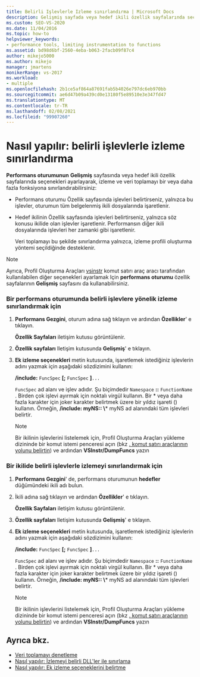```yaml
---
title: Belirli Işlevlerle Izleme sınırlandırma | Microsoft Docs
description: Gelişmiş sayfada veya hedef ikili özellik sayfalarında seçenekleri ayarlayarak, izleme ve veri toplamayı bir veya daha fazla fonksiyona sınırlamayı öğrenin.
ms.custom: SEO-VS-2020
ms.date: 11/04/2016
ms.topic: how-to
helpviewer_keywords:
- performance tools, limiting instrumentation to functions
ms.assetid: bd98d6bf-2560-4eba-b063-2facb09f87c4
author: mikejo5000
ms.author: mikejo
manager: jmartens
monikerRange: vs-2017
ms.workload:
- multiple
ms.openlocfilehash: 2b1ce5af864a87691fab5b4026e797dc6eb970bb
ms.sourcegitcommit: ae6d47b09a439cd0e13180f5e89510e3e347fd47
ms.translationtype: MT
ms.contentlocale: tr-TR
ms.lasthandoff: 02/08/2021
ms.locfileid: "99907260"
---
```

# <a name="how-to-limit-instrumentation-to-specific-functions"></a>Nasıl yapılır: belirli işlevlerle izleme sınırlandırma
**Performans oturumunun** **Gelişmiş** sayfasında veya hedef ikili özellik sayfalarında seçenekleri ayarlayarak, izleme ve veri toplamayı bir veya daha fazla fonksiyona sınırlandırabilirsiniz:

- Performans oturumu Özellik sayfasında işlevleri belirtirseniz, yalnızca bu işlevler, oturumun tüm belgelenmiş ikili dosyalarında işaretlenir.

- Hedef ikilinin Özellik sayfasında işlevleri belirtirseniz, yalnızca söz konusu ikilide olan işlevler işaretlenir. Performansın diğer ikili dosyalarında işlevleri her zamanki gibi işaretlenir.

  Veri toplamayı bu şekilde sınırlandırma yalnızca, izleme profili oluşturma yöntemi seçildiğinde desteklenir.

> [!NOTE]
> Ayrıca, Profil Oluşturma Araçları [vsinstr](../profiling/vsinstr.md) komut satırı araç aracı tarafından kullanılabilen diğer seçenekleri ayarlamak Için **performans oturumu** özellik sayfalarının **Gelişmiş** sayfasını da kullanabilirsiniz.

### <a name="to-limit-instrumentation-to-specific-functions-in-a-performance-session"></a>Bir performans oturumunda belirli işlevlere yönelik izleme sınırlandırmak için

1. **Performans Gezgini**, oturum adına sağ tıklayın ve ardından **Özellikler**' e tıklayın.

    **Özellik Sayfaları** iletişim kutusu görüntülenir.

2. **Özellik sayfaları** Iletişim kutusunda **Gelişmiş**' e tıklayın.

3. **Ek izleme seçenekleri** metin kutusunda, işaretlemek istediğiniz işlevlerin adını yazmak için aşağıdaki sözdizimini kullanın:

    **/include:** `FuncSpec` **[;** `FuncSpec` **]**`...`

    `FuncSpec` ad alanı ve işlev adıdır. Şu biçimdedir `Namespace` **::** `FunctionName` . Birden çok işlevi ayırmak için noktalı virgül kullanın. Bir \* veya daha fazla karakter için joker karakter belirtmek üzere bir yıldız işareti () kullanın. Örneğin, **/include: myNS:: \\*** myNS ad alanındaki tüm işlevleri belirtir.

   > [!NOTE]
   > Bir ikilinin işlevlerini listelemek için, Profil Oluşturma Araçları yükleme dizininde bir komut istemi penceresi açın (bkz [. komut satırı araçlarının yolunu belirtin](../profiling/specifying-the-path-to-profiling-tools-command-line-tools.md)) ve ardından **VSInstr/DumpFuncs** yazın

### <a name="to-limit-instrumentation-to-specific-functions-in-a-binary"></a>Bir ikilide belirli işlevlerle izlemeyi sınırlandırmak için

1. **Performans Gezgini**' de, performans oturumunun **hedefler** düğümündeki ikili adı bulun.

2. İkili adına sağ tıklayın ve ardından **Özellikler**' e tıklayın.

    **Özellik Sayfaları** iletişim kutusu görüntülenir.

3. **Özellik sayfaları** Iletişim kutusunda **Gelişmiş**' e tıklayın.

4. **Ek izleme seçenekleri** metin kutusunda, işaretlemek istediğiniz işlevlerin adını yazmak için aşağıdaki sözdizimini kullanın:

    **/include:** `FuncSpec` **[;** `FuncSpec` **]**`...`

    `FuncSpec` ad alanı ve işlev adıdır. Şu biçimdedir `Namespace` **::** `FunctionName` . Birden çok işlevi ayırmak için noktalı virgül kullanın. Bir \* veya daha fazla karakter için joker karakter belirtmek üzere bir yıldız işareti () kullanın. Örneğin, **/include: myNS:: \\*** myNS ad alanındaki tüm işlevleri belirtir.

   > [!NOTE]
   > Bir ikilinin işlevlerini listelemek için, Profil Oluşturma Araçları yükleme dizininde bir komut istemi penceresi açın (bkz [. komut satırı araçlarının yolunu belirtin](../profiling/specifying-the-path-to-profiling-tools-command-line-tools.md)) ve ardından **VSInstr/DumpFuncs** yazın

## <a name="see-also"></a>Ayrıca bkz.
- [Veri toplamayı denetleme](../profiling/controlling-data-collection.md)
- [Nasıl yapılır: İzlemeyi belirli DLL'ler ile sınırlama](../profiling/how-to-limit-instrumentation-to-specific-dlls.md)
- [Nasıl yapılır: Ek izleme seçeneklerini belirtme](../profiling/how-to-specify-additional-instrumentation-options.md)
